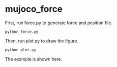 # mujoco_force

First, run force.py to generate force and position file.
```
python force.py
```
Then, run plot.py to draw the figure.
```
python plot.py
```
The example is shown here.
